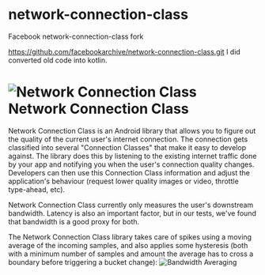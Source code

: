 # network-connection-class
Facebook network-connection-class fork

https://github.com/facebookarchive/network-connection-class.git
I did converted old code into kotlin.


# ![Network Connection Class](https://github.com/facebook/network-connection-class/raw/master/docs/images/logo_trans_square.png) Network Connection Class

Network Connection Class is an Android library that allows you to figure out
the quality of the current user's internet connection.  The connection gets
classified into several "Connection Classes" that make it easy to develop
against.  The library does this by listening to the existing internet traffic
done by your app and notifying you when the user's connection quality changes.
Developers can then use this Connection Class information and adjust the application's
behaviour (request lower quality images or video, throttle type-ahead, etc).

Network Connection Class currently only measures the user's downstream bandwidth.
Latency is also an important factor, but in our tests, we've found that bandwidth
is a good proxy for both.

The Network Connection Class library takes care of spikes using a moving average
of the incoming samples, and also applies some hysteresis (both with a minimum
number of samples and amount the average has to cross a boundary before triggering
a bucket change):
![Bandwidth Averaging](https://github.com/facebook/network-connection-class/raw/master/docs/images/bandwidth_averaging.png)

